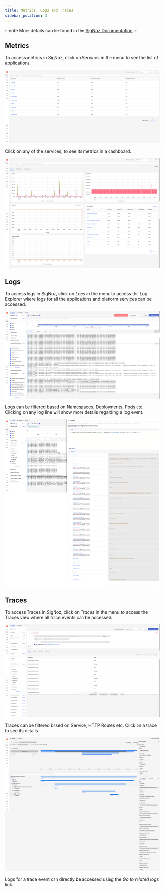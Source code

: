```yaml
---
title: Metrics, Logs and Traces
sidebar_position: 3
---
```

:::note
More details can be found in the [SigNoz Documentation](https://signoz.io/docs/introduction/).
:::

## Metrics

To access metrics in SigNoz, click on _Services_ in the menu to see the list of applications.

![Service List](images/service-list.png)

Click on any of the services, to see its metrics in a dashboard.

![Service Metrics](images/service-metrics.png)

## Logs

To access logs in SigNoz, click on _Logs_ in the menu to access the Log Explorer where logs for all the applications and platform services can be accessed.

![SigNoz logs](images/signoz-logs.png)

Logs can be filtered based on Namespaces, Deployments, Pods etc. Clicking on any log line will show more details regarding a log event.

![SigNoz Logs Details](images/signoz-logs-details.png)

## Traces

To access Traces in SigNoz, click on _Traces_ in the menu to access the Traces view where all trace events can be accessed.

![SigNoz Traces](images/signoz-traces.png)

Traces can be filtered based on Service, HTTP Routes etc. Click on a trace to see its details.

![SigNoz Traces Details](images/signoz-traces-details.png)

Logs for a trace event can directly be accessed using the _Go to related logs_ link.

